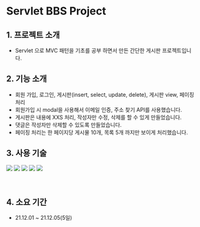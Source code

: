 # Servlet BBS Project

## 1. 프로젝트 소개

- Servlet 으로 MVC 패턴을 기초를 공부 하면서 만든 간단한 게시판 프로젝트입니다.

## 2. 기능 소개

- 회원 가입, 로그인, 게시판(insert, select, update, delete), 게시판 view, 페이징 처리
- 회원가입 시 modal을 사용해서 이메일 인증, 주소 찾기 API를 사용했습니다.
- 게시판은 내용에 XXS 처리, 작성자만 수정, 삭제를 할 수 있게 만들었습니다.
- 댓글은 작성자만 삭제할 수 있도록 만들었습니다.
- 페이징 처리는 한 페이지당 게시물 10개, 목록 5개  까지만 보이게 처리했습니다.

## 3. 사용 기술

<img src="[https://img.shields.io/badge/Java-007396?style=flat-square&logo=Java&logoColor=white](https://img.shields.io/badge/Java-007396?style=flat-square&logo=Java&logoColor=white)"/> <img src="[https://img.shields.io/badge/Servlet-6DB33F?style=flat-square&logo=Servlet&logoColor=white](https://img.shields.io/badge/Spring-6DB33F?style=flat-square&logo=Spring&logoColor=white)"/> <img src="[https://img.shields.io/badge/Oracle-4479A1?style=flat-square&logo=Oracle&logoColor=white](https://img.shields.io/badge/MySQL-4479A1?style=flat-square&logo=MySQL&logoColor=white)"/> <img src="[https://img.shields.io/badge/JavaScript-F7DF1E?style=flat-square&logo=JavaScript&logoColor=white](https://img.shields.io/badge/JavaScript-F7DF1E?style=flat-square&logo=JavaScript&logoColor=white)"/> <img src="[https://img.shields.io/badge/jQuery-0769AD?style=flat-square&logo=jQuery&logoColor=white](https://img.shields.io/badge/jQuery-0769AD?style=flat-square&logo=jQuery&logoColor=white)"/>
<br/><br/><br/>

## 4. 소요 기간

- 21.12.01 ~ 21.12.05(5일)